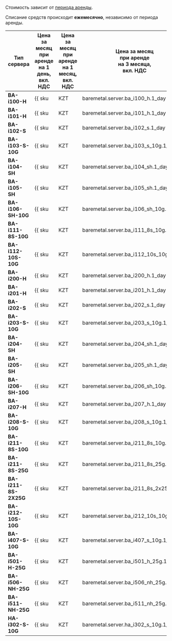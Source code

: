 Стоимость зависит от [периода аренды](../../baremetal/concepts/servers.md#server-lease).

Списание средств происходит **ежемесячно**, независимо от периода аренды.

Тип сервера        | Цена за месяц<br/>при аренде<br/>на 1 день,<br/>вкл. НДС | Цена за месяц<br/>при аренде<br/>на 1 месяц,<br/>вкл. НДС | Цена за месяц<br/>при аренде<br/>на 3 месяца,<br/>вкл. НДС | Цена за месяц<br/>при аренде<br/>на 6 месяцев,<br/>вкл. НДС | Цена за месяц<br/>при аренде<br/>на 1 год,<br/>вкл. НДС
------------------ | ------------ | ------------ | ------------ | ------------ | ---
**BA-i100-H**      | {{ sku|KZT|baremetal.server.ba_i100_h.1_day|string }} | {{ sku|KZT|baremetal.server.ba_i100_h.1_month|string }} | {{ sku|KZT|baremetal.server.ba_i100_h.3_month|string }} | {{ sku|KZT|baremetal.server.ba_i100_h.6_month|string }} | {{ sku|KZT|baremetal.server.ba_i100_h.12_month|string }}
**BA-i101-H**      | {{ sku|KZT|baremetal.server.ba_i101_h.1_day|string }} | {{ sku|KZT|baremetal.server.ba_i101_h.1_month|string }} | {{ sku|KZT|baremetal.server.ba_i101_h.3_month|string }} | {{ sku|KZT|baremetal.server.ba_i101_h.6_month|string }} | {{ sku|KZT|baremetal.server.ba_i101_h.12_month|string }}
**BA-i102-S**      | {{ sku|KZT|baremetal.server.ba_i102_s.1_day|string }} | {{ sku|KZT|baremetal.server.ba_i102_s.1_month|string }} | {{ sku|KZT|baremetal.server.ba_i102_s.3_month|string }} | {{ sku|KZT|baremetal.server.ba_i102_s.6_month|string }} | {{ sku|KZT|baremetal.server.ba_i102_s.12_month|string }}
**BA-i103-S-10G**  | {{ sku|KZT|baremetal.server.ba_i103_s_10g.1_day|string }} | {{ sku|KZT|baremetal.server.ba_i103_s_10g.1_month|string }} | {{ sku|KZT|baremetal.server.ba_i103_s_10g.3_month|string }} | {{ sku|KZT|baremetal.server.ba_i103_s_10g.6_month|string }} | {{ sku|KZT|baremetal.server.ba_i103_s_10g.12_month|string }}
**BA-i104-SH**     | {{ sku|KZT|baremetal.server.ba_i104_sh.1_day|string }} | {{ sku|KZT|baremetal.server.ba_i104_sh.1_month|string }} | {{ sku|KZT|baremetal.server.ba_i104_sh.3_month|string }} | {{ sku|KZT|baremetal.server.ba_i104_sh.6_month|string }} | {{ sku|KZT|baremetal.server.ba_i104_sh.12_month|string }}
**BA-i105-SH**     | {{ sku|KZT|baremetal.server.ba_i105_sh.1_day|string }} | {{ sku|KZT|baremetal.server.ba_i105_sh.1_month|string }} | {{ sku|KZT|baremetal.server.ba_i105_sh.3_month|string }} | {{ sku|KZT|baremetal.server.ba_i105_sh.6_month|string }} | {{ sku|KZT|baremetal.server.ba_i105_sh.12_month|string }}
**BA-i106-SH-10G** | {{ sku|KZT|baremetal.server.ba_i106_sh_10g.1_day|string }} | {{ sku|KZT|baremetal.server.ba_i106_sh_10g.1_month|string }} | {{ sku|KZT|baremetal.server.ba_i106_sh_10g.3_month|string }} | {{ sku|KZT|baremetal.server.ba_i106_sh_10g.6_month|string }} | {{ sku|KZT|baremetal.server.ba_i106_sh_10g.12_month|string }}
**BA-i111-8S-10G** | {{ sku|KZT|baremetal.server.ba_i111_8s_10g.1_day|string }} | {{ sku|KZT|baremetal.server.ba_i111_8s_10g.1_month|string }} | {{ sku|KZT|baremetal.server.ba_i111_8s_10g.3_month|string }} | {{ sku|KZT|baremetal.server.ba_i111_8s_10g.6_month|string }} | {{ sku|KZT|baremetal.server.ba_i111_8s_10g.12_month|string }}
**BA-i112-10S-10G** | {{ sku|KZT|baremetal.server.ba_i112_10s_10g.1_day|string }} | {{ sku|KZT|baremetal.server.ba_i112_10s_10g.1_month|string }} | {{ sku|KZT|baremetal.server.ba_i112_10s_10g.3_month|string }} | {{ sku|KZT|baremetal.server.ba_i112_10s_10g.6_month|string }} | {{ sku|KZT|baremetal.server.ba_i112_10s_10g.12_month|string }}
**BA-i200-H**      | {{ sku|KZT|baremetal.server.ba_i200_h.1_day|string }} | {{ sku|KZT|baremetal.server.ba_i200_h.1_month|string }} | {{ sku|KZT|baremetal.server.ba_i200_h.3_month|string }} | {{ sku|KZT|baremetal.server.ba_i200_h.6_month|string }} | {{ sku|KZT|baremetal.server.ba_i200_h.12_month|string }}
**BA-i201-H**      | {{ sku|KZT|baremetal.server.ba_i201_h.1_day|string }} | {{ sku|KZT|baremetal.server.ba_i201_h.1_month|string }} | {{ sku|KZT|baremetal.server.ba_i201_h.3_month|string }} | {{ sku|KZT|baremetal.server.ba_i201_h.6_month|string }} | {{ sku|KZT|baremetal.server.ba_i201_h.12_month|string }}
**BA-i202-S**      | {{ sku|KZT|baremetal.server.ba_i202_s.1_day|string }} | {{ sku|KZT|baremetal.server.ba_i202_s.1_month|string }} | {{ sku|KZT|baremetal.server.ba_i202_s.3_month|string }} | {{ sku|KZT|baremetal.server.ba_i202_s.6_month|string }} | {{ sku|KZT|baremetal.server.ba_i202_s.12_month|string }}
**BA-i203-S-10G**  | {{ sku|KZT|baremetal.server.ba_i203_s_10g.1_day|string }} | {{ sku|KZT|baremetal.server.ba_i203_s_10g.1_month|string }} | {{ sku|KZT|baremetal.server.ba_i203_s_10g.3_month|string }} | {{ sku|KZT|baremetal.server.ba_i203_s_10g.6_month|string }} | {{ sku|KZT|baremetal.server.ba_i203_s_10g.12_month|string }}
**BA-i204-SH**     | {{ sku|KZT|baremetal.server.ba_i204_sh.1_day|string }} | {{ sku|KZT|baremetal.server.ba_i204_sh.1_month|string }} | {{ sku|KZT|baremetal.server.ba_i204_sh.3_month|string }} | {{ sku|KZT|baremetal.server.ba_i204_sh.6_month|string }} | {{ sku|KZT|baremetal.server.ba_i204_sh.12_month|string }}
**BA-i205-SH**     | {{ sku|KZT|baremetal.server.ba_i205_sh.1_day|string }} | {{ sku|KZT|baremetal.server.ba_i205_sh.1_month|string }} | {{ sku|KZT|baremetal.server.ba_i205_sh.3_month|string }} | {{ sku|KZT|baremetal.server.ba_i205_sh.6_month|string }} | {{ sku|KZT|baremetal.server.ba_i205_sh.12_month|string }}
**BA-i206-SH-10G** | {{ sku|KZT|baremetal.server.ba_i206_sh_10g.1_day|string }} | {{ sku|KZT|baremetal.server.ba_i206_sh_10g.1_month|string }} | {{ sku|KZT|baremetal.server.ba_i206_sh_10g.3_month|string }} | {{ sku|KZT|baremetal.server.ba_i206_sh_10g.6_month|string }} | {{ sku|KZT|baremetal.server.ba_i206_sh_10g.12_month|string }}
**BA-i207-H**      | {{ sku|KZT|baremetal.server.ba_i207_h.1_day|string }} | {{ sku|KZT|baremetal.server.ba_i207_h.1_month|string }} | {{ sku|KZT|baremetal.server.ba_i207_h.3_month|string }} | {{ sku|KZT|baremetal.server.ba_i207_h.6_month|string }} | {{ sku|KZT|baremetal.server.ba_i207_h.12_month|string }}
**BA-i208-S-10G**  | {{ sku|KZT|baremetal.server.ba_i208_s_10g.1_day|string }} | {{ sku|KZT|baremetal.server.ba_i208_s_10g.1_month|string }} | {{ sku|KZT|baremetal.server.ba_i208_s_10g.3_month|string }} | {{ sku|KZT|baremetal.server.ba_i208_s_10g.6_month|string }} | {{ sku|KZT|baremetal.server.ba_i208_s_10g.12_month|string }}
**BA-i211-8S-10G** | {{ sku|KZT|baremetal.server.ba_i211_8s_10g.1_day|string }} | {{ sku|KZT|baremetal.server.ba_i211_8s_10g.1_month|string }} | {{ sku|KZT|baremetal.server.ba_i211_8s_10g.3_month|string }} | {{ sku|KZT|baremetal.server.ba_i211_8s_10g.6_month|string }} | {{ sku|KZT|baremetal.server.ba_i211_8s_10g.12_month|string }}
**BA-i211-8S-25G**   | {{ sku|KZT|baremetal.server.ba_i211_8s_25g.1_day|string }} | {{ sku|KZT|baremetal.server.ba_i211_8s_25g.1_month|string }} | {{ sku|KZT|baremetal.server.ba_i211_8s_25g.3_month|string }} | {{ sku|KZT|baremetal.server.ba_i211_8s_25g.6_month|string }} | {{ sku|KZT|baremetal.server.ba_i211_8s_25g.12_month|string }}
**BA-i211-8S-2X25G** | {{ sku|KZT|baremetal.server.ba_i211_8s_2x25g.1_day|string }} | {{ sku|KZT|baremetal.server.ba_i211_8s_2x25g.1_month|string }} | {{ sku|KZT|baremetal.server.ba_i211_8s_2x25g.3_month|string }} | {{ sku|KZT|baremetal.server.ba_i211_8s_2x25g.6_month|string }} | {{ sku|KZT|baremetal.server.ba_i211_8s_2x25g.12_month|string }}
**BA-i212-10S-10G** | {{ sku|KZT|baremetal.server.ba_i212_10s_10g.1_day|string }} | {{ sku|KZT|baremetal.server.ba_i212_10s_10g.1_month|string }} | {{ sku|KZT|baremetal.server.ba_i212_10s_10g.3_month|string }} | {{ sku|KZT|baremetal.server.ba_i212_10s_10g.6_month|string }} | {{ sku|KZT|baremetal.server.ba_i212_10s_10g.12_month|string }}
**BA-i407-S-10G**  | {{ sku|KZT|baremetal.server.ba_i407_s_10g.1_day|string }} | {{ sku|KZT|baremetal.server.ba_i407_s_10g.1_month|string }} | {{ sku|KZT|baremetal.server.ba_i407_s_10g.3_month|string }} | {{ sku|KZT|baremetal.server.ba_i407_s_10g.6_month|string }} | {{ sku|KZT|baremetal.server.ba_i407_s_10g.12_month|string }}
**BA-i501-H-25G**  | {{ sku|KZT|baremetal.server.ba_i501_h_25g.1_day|string }} | {{ sku|KZT|baremetal.server.ba_i501_h_25g.1_month|string }} | {{ sku|KZT|baremetal.server.ba_i501_h_25g.3_month|string }} | {{ sku|KZT|baremetal.server.ba_i501_h_25g.6_month|string }} | {{ sku|KZT|baremetal.server.ba_i501_h_25g.12_month|string }}
**BA-i506-NH-25G** | {{ sku|KZT|baremetal.server.ba_i506_nh_25g.1_day|string }} | {{ sku|KZT|baremetal.server.ba_i506_nh_25g.1_month|string }} | {{ sku|KZT|baremetal.server.ba_i506_nh_25g.3_month|string }} | {{ sku|KZT|baremetal.server.ba_i506_nh_25g.6_month|string }} | {{ sku|KZT|baremetal.server.ba_i506_nh_25g.12_month|string }}
**BA-i511-NH-25G** | {{ sku|KZT|baremetal.server.ba_i511_nh_25g.1_day|string }} | {{ sku|KZT|baremetal.server.ba_i511_nh_25g.1_month|string }} | {{ sku|KZT|baremetal.server.ba_i511_nh_25g.3_month|string }} | {{ sku|KZT|baremetal.server.ba_i511_nh_25g.6_month|string }} | {{ sku|KZT|baremetal.server.ba_i511_nh_25g.12_month|string }}
**HA-i302-S-10G**  | {{ sku|KZT|baremetal.server.ha_i302_s_10g.1_day|string }} | {{ sku|KZT|baremetal.server.ha_i302_s_10g.1_month|string }} | {{ sku|KZT|baremetal.server.ha_i302_s_10g.3_month|string }} | {{ sku|KZT|baremetal.server.ha_i302_s_10g.6_month|string }} | {{ sku|KZT|baremetal.server.ha_i302_s_10g.12_month|string }}
